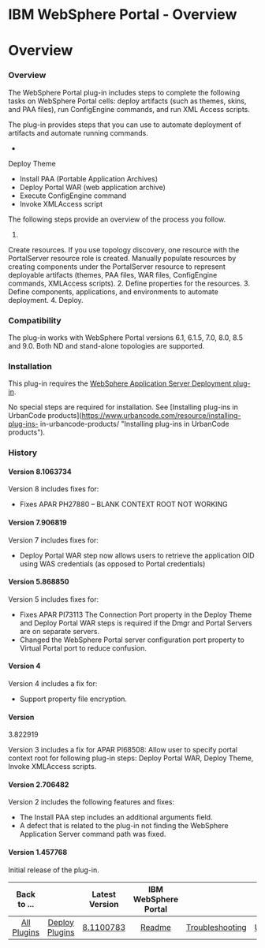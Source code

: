 
IBM WebSphere Portal - Overview
===============================

# Overview



### Overview




 


The WebSphere Portal plug-in includes steps to complete the following tasks on WebSphere Portal 
cells: deploy artifacts (such as themes, skins, and PAA files), run ConfigEngine commands, and run XML Access scripts.



The plug-in provides steps that you can use to automate deployment of artifacts and automate running commands.


* 
Deploy Theme
* Install PAA (Portable Application Archives)
* Deploy Portal WAR (web application archive)
* Execute 
ConfigEngine command
* Invoke XMLAccess script


The following steps provide an overview of the process you follow.


1.
 Create resources. If you use topology discovery, one resource with the PortalServer resource role is created. Manually 
populate resources by creating components under the PortalServer resource to represent deployable artifacts (themes, PAA
 files, WAR files, ConfigEngine commands, XMLAccess scripts).
2. Define properties for the resources.
3. Define 
components, applications, and environments to automate deployment.
4. Deploy.


### Compatibility


The plug-in works 
with WebSphere Portal versions 6.1, 6.1.5, 7.0, 8.0, 8.5 and 9.0. Both ND and stand-alone topologies are supported.



### Installation


This plug-in requires the [WebSphere Application Server Deployment plug-
in](https://www.urbancode.com/plugin/websphere-application-server-deployment/93-2/).


No special steps are required for
 installation. See [Installing plug-ins in UrbanCode products](https://www.urbancode.com/resource/installing-plug-ins-
in-urbancode-products/ "Installing plug-ins in UrbanCode products").


### History


#### Version 8.1063734


Version 8 
includes fixes for:


* Fixes APAR PH27880 – BLANK CONTEXT ROOT NOT WORKING


#### Version 7.906819


Version 7 includes
 fixes for:


* Deploy Portal WAR step now allows users to retrieve the application OID using WAS credentials (as 
opposed to Portal credentials)


#### Version 5.868850


Version 5 includes fixes for:


* Fixes APAR PI73113 The 
Connection Port property in the Deploy Theme and Deploy Portal WAR steps is required if the Dmgr and Portal Servers are 
on separate servers.
* Changed the WebSphere Portal server configuration port property to Virtual Portal port to reduce 
confusion.


#### Version 4


Version 4 includes a fix for:


* Support property file encryption.


#### Version 
3.822919


Version 3 includes a fix for APAR PI68508: Allow user to specify portal context root for following plug-in 
steps: Deploy Portal WAR, Deploy Theme, Invoke XMLAccess scripts.


#### Version 2.706482


Version 2 includes the 
following features and fixes:


* The Install PAA step includes an additional arguments field.
* A defect that is 
related to the plug-in not finding the WebSphere Application Server command path was fixed.


#### Version 1.457768



Initial release of the plug-in. 




|Back to ...||Latest Version|IBM WebSphere Portal |||||
| :---: | :---: | :---: | :---: | :---: | :---: | :---: | :---: |
|[All Plugins](../../index.md)|[Deploy Plugins](../README.md)|[8.1100783](https://raw.githubusercontent.com/UrbanCode/IBM-UCD-PLUGINS/main/files/WebSpherePortal/WebSpherePortal-8.1100783.zip)|[Readme](README.md)|[Troubleshooting](troubleshooting.md)|[Usage](usage.md)|[Steps](steps.md)|[Downloads](downloads.md)|
